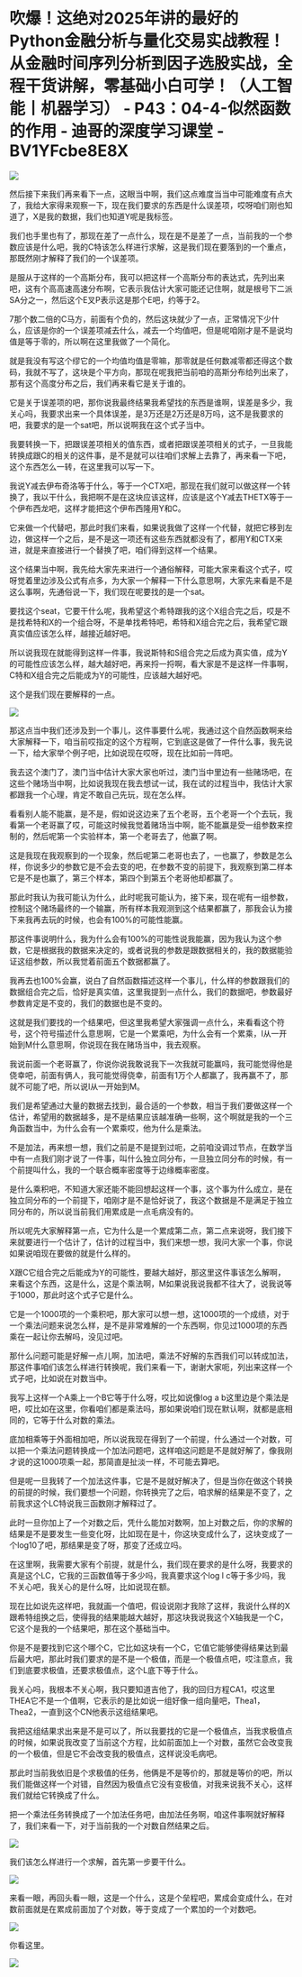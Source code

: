 # 吹爆！这绝对2025年讲的最好的Python金融分析与量化交易实战教程！从金融时间序列分析到因子选股实战，全程干货讲解，零基础小白可学！（人工智能丨机器学习） - P43：04-4-似然函数的作用 - 迪哥的深度学习课堂 - BV1YFcbe8E8X

![](img/9250ebd9099b27e39cd0b7506f93920f_0.png)

然后接下来我们再来看下一点，这眼当中啊，我们这点难度当当中可能难度有点大了，我给大家得来观察一下，现在我们要求的东西是什么误差项，哎呀咱们刚也知道了，X是我的数据，我们也知道Y呢是我标签。

我们也手里也有了，那现在差了一点什么，现在是不是差了一点，当前我的一个参数应该是什么吧，我的C特该怎么样进行求解，这是我们现在要落到的一个重点，那既然刚才解释了我们的一个误差项。

是服从于这样的一个高斯分布，我可以把这样一个高斯分布的表达式，先列出来吧，这有个高高速高速分布啊，它表示我估计大家可能还记住啊，就是根号下二派SA分之一，然后这个E叉P表示这是那个E吧，约等于2。

7那个数二倍的C马方，前面有个负的，然后这块就少了一点，正常情况下少什么，应该是你的一个误差项减去什么，减去一个均值吧，但是呢咱刚才是不是说均值是等于零的，所以啊在这里我做了一个简化。

就是我没有写这个缪它的一个均值均值是零嘛，那零就是任何数减零都还得这个数码，我就不写了，这块是个平方向，那现在呢我把当前咱的高斯分布给列出来了，那有这个高度分布之后，我们再来看它是关于谁的。

它是关于误差项的吧，那你说我最终结果我希望找的东西是谁啊，误差是多少，我关心吗，我要求出来一个具体误差，是3万还是2万还是8万吗，这不是我要求的吧，我要求的是一个sat吧，所以说啊我在这个式子当中。

我要转换一下，把跟误差项相关的值东西，或者把跟误差项相关的式子，一旦我能转换成跟C的相关的这件事，是不是就可以往咱们求解上去靠了，再来看一下吧，这个东西怎么一转，在这里我可以写一下。

我说Y减去伊布奇洛等于什么，等于一个CTX吧，那现在我们就可以做这样一个转换了，我以干什么，我把啊不是在这块应该这样，应该是这个Y减去THETX等于一个伊布西龙吧，这样才能把这个伊布西隆用Y和C。

它来做一个代替吧，那此时我们来看，如果说我做了这样一个代替，就把它移到左边，做这样一个之后，是不是这一项还有这些东西就都没有了，都用Y和CTX来进，就是来直接进行一个替换了吧，咱们得到这样一个结果。

这个结果当中啊，我先给大家先来进行一个通俗解释，可能大家来看这个式子，哎呀觉着里边涉及公式有点多，为大家一个解释一下什么意思啊，大家先来看是不是这么事啊，先通俗说一下，我们现在呢要找的是一个sat。

要找这个seat，它要干什么呢，我希望这个希特跟我的这个X组合完之后，哎是不是找希特和X的一个组合呀，不是单找希特吧，希特和X组合完之后，我希望它跟真实值应该怎么样，越接近越好吧。

所以说我现在就能得到这样一件事，我说斯特和S组合完之后成为真实值，成为Y的可能性应该怎么样，越大越好吧，再来捋一捋啊，看大家是不是这样一件事啊，C特和X组合完之后能成为Y的可能性，应该越大越好吧。

这个是我们现在要解释的一点。

![](img/9250ebd9099b27e39cd0b7506f93920f_2.png)

那这点当中我们还涉及到一个事儿，这件事要什么呢，我通过这个自然函数啊来给大家解释一下，咱当前哎指定的这个方程啊，它到底这是做了一件什么事，我先说一下，给大家举个例子吧，比如说现在哎呀，现在比如前一阵吧。

我去这个澳门了，澳门当中估计大家大家也听过，澳门当中里边有一些赌场吧，在这些个赌场当中啊，比如说我现在我去想试一试，我在试的过程当中，我估计大家都跟我一个心理，肯定不敢自己先玩，现在怎么样。

看看别人能不能赢，是不是，假如说这边来了五个老哥，五个老哥一个个去玩，我看第一个老哥赢了哎，可能这时候我觉着赌场当中啊，能不能赢是受一组参数来控制的，然后呢第一个实验样本，第一个老哥去了，他赢了啊。

这是我现在我观察到的一个现象，然后呢第二老哥也去了，一也赢了，参数是怎么样，你说多少的参数它是不会去变的吧，在参数不变的前提下，我观察到第二样本它是不是也赢了，第三个样本，第四个到第五个老哥他却都赢了。

那此时我认为我可能认为什么，此时呢我可能认为，接下来，现在呢有一组参数，控制这个赌场最终的一个输赢，所有样本我观测到这个结果都赢了，那我会认为接下来我再去玩的时候，也会有100%的可能性能赢。

那这件事说明什么，我为什么会有100%的可能性说我能赢，因为我认为这个参数，它是根据我的数据来决定的，或者说我的参数是跟数据相关的，我的数据能验证这组参数，所以我觉着前面五个数据都赢了。

我再去也100%会赢，说白了自然函数描述这样一个事儿，什么样的参数跟我们的数据组合完之后，恰好是真实值，这里我提到一点什么，我们的数据吧，参数最好参数肯定是不变的，我们的数据也是不变的。

这就是我们要找的一个结果吧，但这里我希望大家强调一点什么，来看看这个符号，这个符号描述什么意思啊，它是一个累乘吧，为什么会有一个累乘，I从一开始到M什么意思啊，你说现在我在赌场当中，我去观察。

我说前面一个老哥赢了，你说你说我敢说我下一次我就可能赢吗，我可能觉得他是侥幸吧，前面有俩人，我可能觉得侥幸，前面有1万个人都赢了，我再赢不了，那就不可能了吧，所以说I从一开始到M。

我们是希望通过大量的数据去找到，最合适的一个参数，相当于我们要做这样一个估计，希望用的数据越多，是不是结果应该越准确一些啊，这个啊就是我的一个三角函数当中，为什么会有一个累乘哎，他为什么是乘法。

不是加法，再来想一想，我们之前是不是提到过呃，之前咱没调过节点，在数学当中有一点我们刚才说了一件事，叫什么独立同分布，一旦独立同分布的时候，有一个前提叫什么，我的一个联合概率密度等于边缘概率密度。

是什么乘积吧，不知道大家还能不能回想起这样一个事，这个事为什么成立，是在独立同分布的一个前提下，咱刚才是不是恰好说了，我这个数据是不是满足于独立同分布的，所以说当前我们用累成是一点毛病没有的。

所以呢先大家解释第一点，它为什么是一个累成第二点，第二点来说呀，我们接下来就要进行一个估计了，估计的过程当中，我们来想一想，我问大家一个事，你说如果说咱现在要做的就是什么样的。

X跟C它组合完之后能成为Y的可能性，要越大越好，那这里这件事该怎么解啊，来看这个东西，这是什么，这是个乘法啊，M如果说我说我都不往大了，说我说等于1000，那此时这个式子它是什么。

它是一个1000项的一个乘积吧，那大家可以想一想，这1000项的一个成绩，对于一个乘法问题来说怎么样，是不是非常难解的一个东西啊，你见过1000项的东西乘在一起让你去解吗，没见过吧。

那什么问题可能是好解一点儿啊，加法吧，乘法不好解的东西我们可以转成加法，那这件事咱们该怎么样进行转换呢，我们来看一下，谢谢大家呃，列出来这样一个式子吧，比如说在对数当中。

我写上这样一个A乘上一个B它等于什么呀，哎比如说像log a b这里边是个乘法是吧，哎比如在这里，你看咱们都是乘法吗，那如果说咱们现在默认啊，就都是底相同的，它等于什么对数的乘法。

底加相乘等于外面相加吧，所以说我现在得到了一个前提，什么通过一个对数，可以把一个乘法问题转换成一个加法问题吧，这样咱这问题是不是就好解了，像我刚才说的这1000项乘一起，那简直是扯淡一样，不可能去算吧。

但是呢一旦我转了一个加法这件事，它是不是就好解决了，但是当你在做这个转换的前提的时候，我们要想一个问题，你转换完了之后，咱求解的结果是不变了，之前我求这个LC特说我三函数刚才解释过了。

此时一旦你加上了一个对数之后，凭什么能加对数啊，加上对数之后，你的求解的结果是不是要发生一些变化呀，比如现在是十，你这块变成什么了，这块变成了一个log10了吧，那结果是变了呀，那变了还成立吗。

在这里啊，我需要大家有个前提，就是什么，我们现在要求的是什么呀，我要求的真是这个LC，它我的三函数值等于多少吗，我真要求这个log l c等于多少吗，我不关心吧，我关心的是什么呀，比如说现在额。

现在比如说先这样吧，我就画一个值吧，假设说刚才我除了这样，我说什么样的X跟希特组换之后，使得我的结果能越大越好，那这块我说我这个X轴我是一个C，它这个是我的一个结果吧，那在这个基础当中。

你是不是要找到它这个哪个C，它比如这块有一个C，它值它能够使得结果达到最后最大吧，那此时我们要求的是不是一个极值，而是一个极值点吧，哎注意点，我们到底要求极值，还要求极值点，这个L底下等于什么。

我关心吗，我根本不关心啊，我只要知道吉他了，我的回归方程CA1，哎这里THEA它不是一个值啊，它表示的是比如说一组好像一组向量吧，Thea1，Thea2，一直到这个CN他表示这组结果吧。

我把这组结果求出来是不是可以了，所以我要找的它是一个极值点，当我求极值点的时候，如果说我改变了当前这个方程，比如前面加上一个对数，虽然它会改变我的一个极值，但是它不会改变我的极值点，这样说没毛病吧。

那此时当前我依旧是个求极值的任务，他俩是不是等价的，那就是等价的吧，所以我们能做这样一个对错，自然因为极值点它没有变极值，对我来说我不关心，这样我们就给它转换成了什么。

把一个乘法任务转换成了一个加法任务吧，由加法任务啊，咱这件事啊就好解释了，我们来看一下，对于当前我的一个对数自然结果之后。



![](img/9250ebd9099b27e39cd0b7506f93920f_4.png)

我们该怎么样进行一个求解，首先第一步要干什么。

![](img/9250ebd9099b27e39cd0b7506f93920f_6.png)

来看一眼，再回头看一眼，这是一个什么，这是个垒程吧，累成会变成什么，在对数前面就是在累成前面加了个对数，等于变成了一个累加的一个对数吧。



![](img/9250ebd9099b27e39cd0b7506f93920f_8.png)

你看这里。

![](img/9250ebd9099b27e39cd0b7506f93920f_10.png)